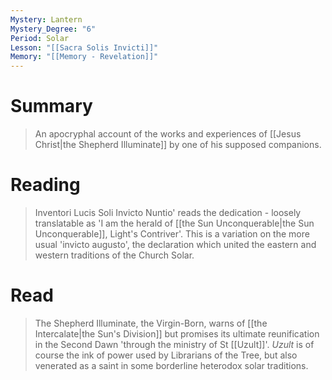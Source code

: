 ```yaml
---
Mystery: Lantern
Mystery_Degree: "6"
Period: Solar
Lesson: "[[Sacra Solis Invicti]]"
Memory: "[[Memory - Revelation]]"
---
```

# Summary
> An apocryphal account of the works and experiences of [[Jesus Christ|the Shepherd Illuminate]] by one of his supposed companions.
# Reading
> Inventori Lucis Soli Invicto Nuntio' reads the dedication - loosely translatable as 'I am the herald of [[the Sun Unconquerable|the Sun Unconquerable]], Light's Contriver'. This is a variation on the more usual 'invicto augusto', the declaration which united the eastern and western traditions of the Church Solar.
# Read
> The Shepherd Illuminate, the Virgin-Born, warns of [[the Intercalate|the Sun's Division]] but promises its ultimate reunification in the Second Dawn 'through the ministry of St [[Uzult]]'. <i>Uzult</i> is of course the ink of power used by Librarians of the Tree, but also venerated as a saint in some borderline heterodox solar traditions.